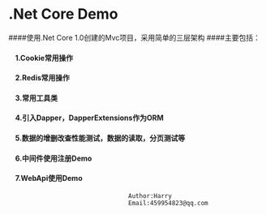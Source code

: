 .Net Core Demo
====
####使用.Net Core 1.0创建的Mvc项目，采用简单的三层架构 
####主要包括： 
####     1.Cookie常用操作 
####     2.Redis常用操作
####     3.常用工具类
####     4.引入Dapper，DapperExtensions作为ORM
####     5.数据的增删改查性能测试，数据的读取，分页测试等
####     6.中间件使用注册Demo
####     7.WebApi使用Demo 
                                     Author:Harry
                                     Email:459954823@qq.com
